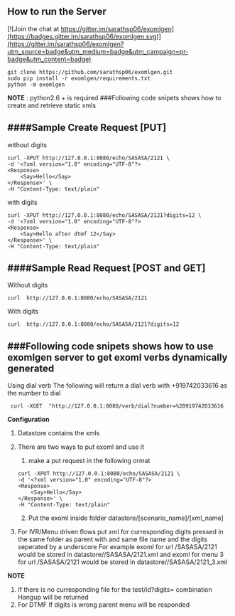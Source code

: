 How to run the Server
--------------------------

[![Join the chat at https://gitter.im/sarathsp06/exomlgen](https://badges.gitter.im/sarathsp06/exomlgen.svg)](https://gitter.im/sarathsp06/exomlgen?utm_source=badge&utm_medium=badge&utm_campaign=pr-badge&utm_content=badge)
````
git clone https://github.com/sarathsp06/exomlgen.git
sudo pip install -r exomlgen/requirements.txt
python -m exomlgen
````
**NOTE** : python2.6 + is required
###Following code snipets shows how to create and retrieve static xmls

####Sample Create Request [PUT]
------------------------------
without digits
```
curl -XPUT http://127.0.0.1:8080/echo/SASASA/2121 \
-d '<?xml version="1.0" encoding="UTF-8"?>
<Response>
    <Say>Hello</Say>
</Response>' \
-H "Content-Type: text/plain"
```
with digits
```
curl -XPUT http://127.0.0.1:8080/echo/SASASA/2121?digits=12 \
-d '<?xml version="1.0" encoding="UTF-8"?>
<Response>
    <Say>Hello after dtmf 12</Say>
</Response>' \
-H "Content-Type: text/plain"
```

####Sample Read Request [POST and GET]
-----------------------
Without digits
```
curl  http://127.0.0.1:8080/echo/SASASA/2121
```

With digits
```
curl  http://127.0.0.1:8080/echo/SASASA/2121?digits=12
```



###Following code snipets shows how to use exomlgen server to get exoml verbs dynamically generated
---------------


Using dial verb
The following will return a dial verb with +919742033616 as the number to dial
````
 curl -XGET  "http://127.0.0.1:8080/verb/dial?number=%2B919742033616
````



**Configuration**
1. Datastore contains the xmls
2. There are two ways to put exoml and use it
    1. make a put request in the following ormat
    ```
    curl -XPUT http://127.0.0.1:8080/echo/SASASA/2121 \
    -d '<?xml version="1.0" encoding="UTF-8"?>
    <Response>
        <Say>Hello</Say>
    </Response>' \
    -H "Content-Type: text/plain"
    ```

    2. Put the exoml inside folder datastore/[scenario_name]/[xml_name]
3. For IVR/Menu driven flows put xml for curresponding digits pressed in the same folder as parent with and same file name and the digits seperated by a underscore
   For example
       exoml for url /SASASA/2121 would be stored in datastore//SASASA/2121.xml and
       exoml for menu 3 for url /SASASA/2121 would be stored in datastore//SASASA/2121_3.xml

**NOTE**
 1. If there is no curresponding file for the test/id?digits= combination Hangup will be returned
 2. For DTMF If digits is wrong parent menu will be responded
